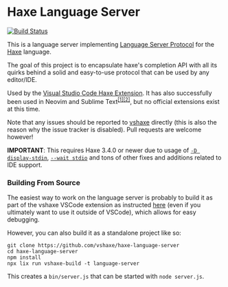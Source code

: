 # Haxe Language Server

[![Build Status](https://travis-ci.org/vshaxe/haxe-language-server.svg?branch=master)](https://travis-ci.org/vshaxe/haxe-language-server)

This is a language server implementing [Language Server Protocol](https://github.com/Microsoft/language-server-protocol) for the [Haxe](http://haxe.org/) language.

The goal of this project is to encapsulate haxe's completion API with all its quirks behind a solid and easy-to-use protocol that can be used by any editor/IDE.

Used by the [Visual Studio Code Haxe Extension](https://github.com/vshaxe/vshaxe). It has also successfully been used in Neovim and Sublime Text<sup>[[1]](https://github.com/vshaxe/vshaxe/issues/171)</sup><sup>[[2]](https://github.com/vshaxe/vshaxe/issues/328)</sup>, but no official extensions exist at this time.

Note that any issues should be reported to [vshaxe](https://github.com/vshaxe/vshaxe) directly (this is also the reason why the issue tracker is disabled). Pull requests are welcome however!

**IMPORTANT**: This requires Haxe 3.4.0 or newer due to usage of [`-D display-stdin`](https://github.com/HaxeFoundation/haxe/pull/5120),
[`--wait stdio`](https://github.com/HaxeFoundation/haxe/pull/5188) and tons of other fixes and additions related to IDE support.

### Building From Source

The easiest way to work on the language server is probably to build it as part of the vshaxe VSCode extension as instructed [here](https://github.com/vshaxe/vshaxe/wiki/Installation#from-source) (even if you ultimately want to use it outside of VSCode), which allows for easy debugging.

However, you can also build it as a standalone project like so:

```
git clone https://github.com/vshaxe/haxe-language-server
cd haxe-language-server
npm install
npx lix run vshaxe-build -t language-server
```

This creates a `bin/server.js` that can be started with `node server.js`.
